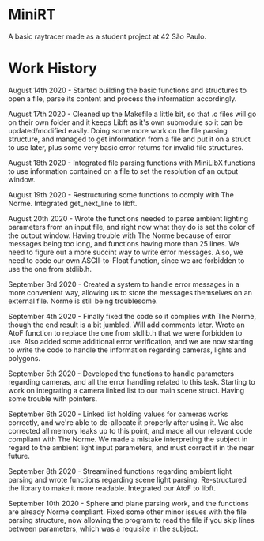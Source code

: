 # MiniRT
A basic raytracer made as a student project at 42 São Paulo.

# Work History

August 14th 2020 - Started building the basic functions and structures to open a file, parse its content and process the information accordingly.

August 17th 2020 - Cleaned up the Makefile a little bit, so that .o files will go on their own folder and it keeps Libft as it's own submodule so it can be updated/modified easily. Doing some more work on the file parsing structure, and managed to get information from a file and put it on a struct to use later, plus some very basic error returns for invalid file structures.

August 18th 2020 - Integrated file parsing functions with MiniLibX functions to use information contained on a file to set the resolution of an output window.

August 19th 2020 - Restructuring some functions to comply with The Norme. Integrated get_next_line to libft.

August 20th 2020 - Wrote the functions needed to parse ambient lighting parameters from an input file, and right now what they do is set the color of the output window. Having trouble with The Norme because of error messages being too long, and functions having more than 25 lines. We need to figure out a more succint way to write error messages. Also, we need to code our own ASCII-to-Float function, since we are forbidden to use the one from stdlib.h.

September 3rd 2020 - Created a system to handle error messages in a more convenient way, allowing us to store the messages themselves on an external file. Norme is still being troublesome.

September 4th 2020 - Finally fixed the code so it complies with The Norme, though the end result is a bit jumbled. Will add comments later. Wrote an AtoF function to replace the one from stdlib.h that we were forbidden to use. Also added some additional error verification, and we are now starting to write the code to handle the information regarding cameras, lights and polygons.

September 5th 2020 - Developed the functions to handle parameters regarding cameras, and all the error handling related to this task. Starting to work on integrating a camera linked list to our main scene struct. Having some trouble with pointers.

September 6th 2020 - Linked list holding values for cameras works correctly, and we're able to de-allocate it properly after using it. We also corrected all memory leaks up to this point, and made all our relevant code compliant with The Norme. We made a mistake interpreting the subject in regard to the ambient light input parameters, and must correct it in the near future.

September 8th 2020 - Streamlined functions regarding ambient light parsing and wrote functions regarding scene light parsing. Re-structured the library to make it more readable. Integrated our AtoF to libft.

September 10th 2020 - Sphere and plane parsing work, and the functions are already Norme compliant. Fixed some other minor issues with the file parsing structure, now allowing the program to read the file if you skip lines between parameters, which was a requisite in the subject.
